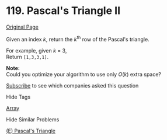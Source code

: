 # 119. Pascal's Triangle II

[Original Page](https://leetcode.com/problems/pascals-triangle-ii/)

Given an index _k_, return the _k_<sup>th</sup> row of the Pascal's triangle.

For example, given _k_ = 3,  
Return `[1,3,3,1]`.

**Note:**  
Could you optimize your algorithm to use only _O_(_k_) extra space?

<div>

[Subscribe](/subscribe/) to see which companies asked this question

</div>

<div>

<div id="tags" class="btn btn-xs btn-warning">Hide Tags</div>

<span class="hidebutton" style="display: inline;">[Array](/tag/array/)</span></div>

<div>

<div id="similar" class="btn btn-xs btn-warning">Hide Similar Problems</div>

<span class="hidebutton" style="display: inline;">[(E) Pascal's Triangle](/problems/pascals-triangle/)</span></div>